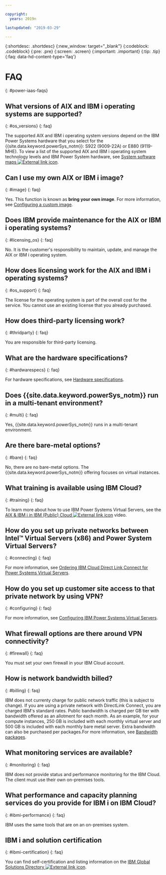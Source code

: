 ```yaml
---

copyright:
  years: 2019n

lastupdated: "2019-03-29"

---
```


{:shortdesc: .shortdesc}
{:new_window: target="_blank"}
{:codeblock: .codeblock}
{:pre: .pre}
{:screen: .screen}
{:important: .important}
{:tip: .tip}
{:faq: data-hd-content-type='faq'}

# FAQ
{: #power-iaas-faqs}

## What versions of AIX and IBM i operating systems are supported?
{: #os_versions}
{: faq}

The supported AIX and IBM i operating system versions depend on the IBM Power Systems hardware that you select for the {{site.data.keyword.powerSys_notm}}: S922 (9009-22A) or E880 (9119-MHE). To view a list of the supported AIX and IBM i operating system technology levels and IBM Power System hardware, see [System software maps ![External link icon](../icons/launch-glyph.svg "External link icon")](https://www-01.ibm.com/support/docview.wss?uid=ssm1maps).

## Can I use my own AIX or IBM i image?
{: #image}
{: faq}

Yes. This function is known as **bring your own image**. For more information, see [Configuring a custom image](/docs/infrastructure/power-iaas?topic=power-iaas-configuring-custom-image#configuring-custom-image).

## Does IBM provide maintenance for the AIX or IBM i operating systems?
{: #licensing_os}
{: faq}

No. It is the customer's responsibility to maintain, update, and manage the AIX or IBM i operating system.

## How does licensing work for the AIX and IBM i operating systems?
{: #os_support}
{: faq}

The license for the operating system is part of the overall cost for the service. You cannot use an existing license that you already purchased.

## How does third-party licensing work?
{: #thridparty}
{: faq}

You are responsible for third-party licensing.

## What are the hardware specifications?
{: #hardwarespecs}
{: faq}

For hardware specifications, see [Hardware specifications](/docs/infrastructure/power-iaas?topic=power-iaas-about-power-virtual-server#apvs-hardware-specifications).

## Does {{site.data.keyword.powerSys_notm}} run in a multi-tenant environment?
{: #multi}
{: faq}

Yes, {{site.data.keyword.powerSys_notm}} runs in a multi-tenant environment.

## Are there bare-metal options?
{: #bare}
{: faq}

No, there are no bare-metal options. The {{site.data.keyword.powerSys_notm}} offering focuses on virtual instances.

## What training is available using IBM Cloud?
{: #training}
{: faq}

To learn more about how to use IBM Power Systems Virtual Servers, see the [AIX & IBM i in IBM (Public) Cloud ![External link icon](../icons/launch-glyph.svg "External link icon")](https://youtu.be/y5QaNdGJ6R0) video.

## How do you set up private networks between Intel&trade; Virtual Servers (x86) and Power System Virtual Servers?
{: #connecting}
{: faq}

For more information, see [Ordering IBM Cloud Direct Link Connect for Power Systems Virtual Servers](/docs/infrastructure/power-iaas?topic=power-iaas-ordering-direct-link-connect).

## How do you set up customer site access to that private network by using VPN?
{: #configuring}
{: faq}

For more information, see [Configuring IBM Power Systems Virtual Servers](/docs/infrastructure/power-iaas?topic=power-iaas-cpn-configuring).

## What firewall options are there around VPN connectivity?
{: #firewall}
{: faq}

You must set your own firewall in your IBM Cloud account.

## How is network bandwidth billed?
{: #billing}
{: faq}

IBM does not currenty charge for public network traffic (this is subject to change). If you are using a private network with DirectLink Connect, you are charged IBM's standard rates. Public bandwidth is charged per GB tier with bandwidth offered as an allotment for each month. As an example, for your compute instances, 250 GB is included with each monthly virtual server and 500 GB is included with each monthly bare metal server. Extra bandwidth can also be purchased per packages.For more information, see [Bandwidth packages](https://www.ibm.com/cloud/bandwidth).

<!-- ## WBackup and DR options for Virtual Servers?
{: #wbackup}
{: faq}

Backup and DR for cloud to cloud – BRMS with Cloud Storage Solutions or use manual with Savsys.  PowerHA Enterprise edition for Geo.  Licensing TBD for this bundle (can not bring their own license) – Bob to determine date/terms. -->

## What monitoring services are available?
{: #monitoring}
{: faq}

IBM does not provide status and performance monitoring for the IBM Cloud. The client must use their own on-premises tools.

## What performance and capacity planning services do you provide for IBM i on IBM Cloud?
{: #ibmi-performance}
{: faq}

IBM uses the same tools that are on an on-premises system.

## IBM i and solution certification
{: #ibmi-certification}
{: faq}

You can find self-certification and listing information on the [IBM Global Solutions Directory ![External link icon](../icons/launch-glyph.svg "External link icon")](https://www-356.ibm.com/partnerworld/gsd/homepage.do).

<!--
## Is there a price difference between shared or dedicated cores?
{: #shared}
{: faq}

No. Performance of shared cores is almost identical to dedicated cores. However, as server utilization spikes, there might be a cache or memory latency impacts. -->
